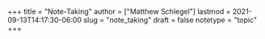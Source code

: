+++
title = "Note-Taking"
author = ["Matthew Schlegel"]
lastmod = 2021-09-13T14:17:30-06:00
slug = "note_taking"
draft = false
notetype = "topic"
+++
